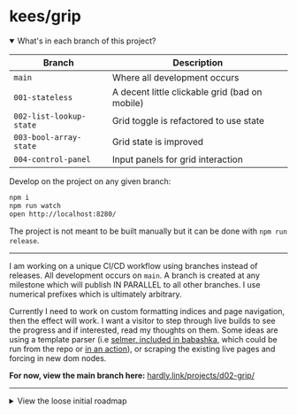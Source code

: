 # kees/grip

<details open>
<summary>What's in each branch of this project?</summary>

 Branch | Description
 --- | ---
 `main` | Where all development occurs
 `001-stateless` | A decent little clickable grid (bad on mobile)
 `002-list-lookup-state` | Grid toggle is refactored to use state
 `003-bool-array-state` | Grid state is improved
 `004-control-panel` | Input panels for grid interaction

</details>

Develop on the project on any given branch:

```sh
npm i
npm run watch
open http://localhost:8280/
```

The project is not meant to be built manually but it can be done with `npm run release`.

---

I am working on a unique CI/CD workflow using branches instead of releases. All development occurs on `main`. A branch is created at any milestone which will publish IN PARALLEL to all other branches. I use numerical prefixes which is ultimately arbitrary.

Currently I need to work on custom formatting indices and page navigation, then the effect will work. I want a visitor to step through live builds to see the progress and if interested, read my thoughts on them. Some ideas are using a template parser (i.e [selmer, included in babashka](https://book.babashka.org/#built-in-namespaces), which could be run from the repo or [in an action](https://github.com/marketplace/actions/setup-clojure)), or scraping the existing live pages and forcing in new dom nodes.

**For now, view the main branch here:** [hardly.link/projects/d02-grip/](https://hardly.link/projects/d02-grip/)

---

<details>
<summary>View the loose initial roadmap</summary>

> - :books: Section
> - :green_book: Subsection
> - Development goal
> - :pencil2: In progress
> - :eight_pointed_black_star: Completed and unreleased
> - :white_check_mark: Completed and released

What is this list formatting? I’m trying out a style of list [I wrote about adapting here](https://www.are.na/block/17704579). It's an informal and currently manual notation for managing projects that are too small to need some grand kanban deck.

---

- :books: Housekeeping
	- :pencil2: Add some notes
		- :white_check_mark: Basic information
		- Mindset and goals
- :white_check_mark: Basic statefulness
	- :white_check_mark: High-low state values
	- :white_check_mark: Boolean array state values
- :books: Schema/spec
	- Introduce something for validation (I like [malli](https://github.com/metosin/malli))
- :books: CI/CD
	- :pencil2: Branch or tag repo management?
	- :green_book: Build workflow
		- :pencil2: Create post-build script
			- :white_check_mark: Normal build
			- :white_check_mark: Accept a string argument that will propagate
			- :white_check_mark: Either switch HTML refs to relative paths OR just watch reloads
			- :white_check_mark: Upload build to SPECIFIC path of S3 bucket, deleting
			- :white_check_mark: Invalidate CloudFront
			- Integrate `bb` to start redoing the primitive versions in clj scripts
			- :pencil2: Complete pagination
				- :green_book: Create index page linking to all published pages
					- Versions (e.g `003`)
					- Variants (e.g `003a`)
				- :pencil2: Create back and next buttons
			- :green_book: Further dom population
				- Insert github link to repo branch
				- Basic info "built from xxx in user/repo"
				- Page title from branch name?
			- Upload index to SPECIFIC path of S3 bucket, file only
		- :pencil2: Create github action
			- :white_check_mark: Detect some change (branch, tag)
			- Execute the post-build script with necessary data
		- Revise early published versions once workflow completed
- :books: Malleability
	- :green_book: Refine data transformations
		- Introduce [specter](https://github.com/redplanetlabs/specter) for incoming application of rules
	- :green_book: Prepare for data transformation
		- Introduce QOL form creation library ([fork](https://github.com/luciodale/fork)?)
	- :pencil2: Data in
		- :white_check_mark: Control panel
		- :white_check_mark: Basic actions
		- Continue with basic input actions
	- Data out
	- Data transforms
- :books: Evolution
	- Stepwise re-render
	- Tick

</details>
